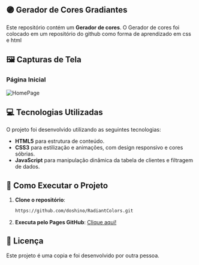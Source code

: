 ## 🟣 Gerador de Cores Gradiantes

Este repositório contém um **Gerador de cores**. O Gerador de cores foi colocado em um repositório do github como forma de aprendizado em css e html

## 🖼️ Capturas de Tela

### Página Inicial
![HomePage](https://i.ibb.co/nsGWsCh/Screenshot-3.png)


## 💻 Tecnologias Utilizadas

O projeto foi desenvolvido utilizando as seguintes tecnologias:

- **HTML5** para estrutura de conteúdo.
- **CSS3** para estilização e animações, com design responsivo e cores sóbrias.
- **JavaScript** para manipulação dinâmica da tabela de clientes e filtragem de dados.


## 🚀 Como Executar o Projeto

1. **Clone o repositório**:
   ```bash
   https://github.com/doshino/RadiantColors.git

2. **Executa pelo Pages GitHub**:
  [Clique aqui!](https://doshino.github.io/RadiantColors/)


## 📝 Licença
Este projeto é uma copia e foi desenvolvido por outra pessoa.
